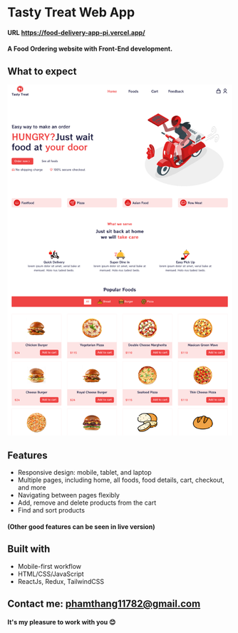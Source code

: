 # Tasty Treat Web App

#### URL https://food-delivery-app-pi.vercel.app/

#### A Food Ordering website with Front-End development.

## What to expect

![Tasty Treat](overview.png)

## Features

-  Responsive design: mobile, tablet, and laptop
-  Multiple pages, including home, all foods, food details, cart, checkout, and more
-  Navigating between pages flexibly
-  Add, remove and delete products from the cart
-  Find and sort products

#### (Other good features can be seen in live version)

## Built with

-  Mobile-first workflow
-  HTML/CSS/JavaScript
-  ReactJs, Redux, TailwindCSS

## Contact me: phamthang11782@gmail.com

#### It's my pleasure to work with you 😊
